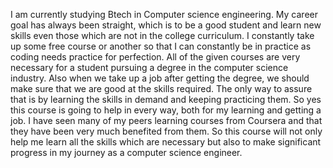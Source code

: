I am currently studying Btech in Computer science engineering. My career goal has always been straight, which is to be a good student and learn new skills even those which are not in the college curriculum. I constantly take up some free course or another so that I can constantly be in practice as coding needs practice for perfection. All of the given courses are very necessary for a student pursuing a degree in the computer science industry. Also when we take up a job after getting the degree, we should make sure that we are good at the skills required. The only way to assure that is by learning the skills in demand and keeping practicing them. So yes this course is going to help in every way, both for my learning and getting a job. I have seen many of my peers learning courses from Coursera and that they have been very much benefited from them. So this course will not only help me learn all the skills which are necessary but also to make significant progress in my journey as a computer science engineer.

